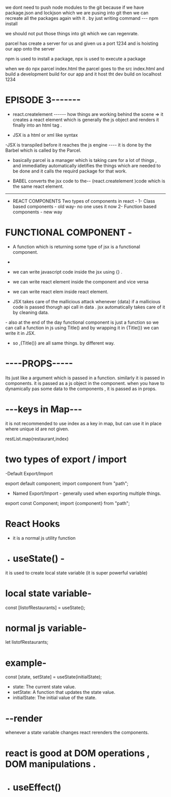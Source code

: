 we dont need to push node modules to the git because if we have package.json and lockjson which we are pusing into git then we  can recreate all the packages again with it . by just writing command --- npm install

we should not put those things into git which we can regenrate.

parcel has  create a server for us and given us a port 1234 and is hoisting our app onto the server


 npm is used to install a package, npx is used to execute a package 

  when we do npx parcel index.html the parcel goes to the src index.html and build a development build for our app and it host tht dev build on localhost 1234


# EPISODE 3-------

- react.createlement    ------ how things are working behind the scene => it creates a react element which is generally the js object  and renders it finally into an html tag .

- JSX is a html or xml like syntax 

-JSX is transpiled before it reaches the js engine ---- it is done by the Barbel which is called by the Parcel.

- basically parcel is a manager which is taking care for a lot of things , and immediatley automatically idetifies the things which  are needed to be done and it calls the requird package for that work.

-  BABEL  converts the jsx code  to the-- (react.createlement )code which is the same react element.

-----------
- REACT COMPONENTS
  Two types of components in react -
  1- Class based components - old way- no one uses it now
  2- Function based components - new way


 # FUNCTIONAL COMPONENT - 

- A function which is returning some type of jsx is a functional component.
-


- we can write javascript code inside the jsx using {} .

- we can write react element inside the component and vice versa
- we can write react elem inside react element.

- JSX takes care of the mallicious attack whenever {data} if a mallicious code is passed thorugh api call in data . jsx automatically takes care of it by cleaning data.

-<Title/> is same as <Title> </Title>
 also 
 at the end of the day functional component is just a function so we can call a function in js using Title() and by wrapping it in {Title()}  we can write it in JSX.

- so <Title/>,<Title> </Title> ,{Title()}  are all same things. by different way.



 # ----PROPS-----
Its just like a argument which is passed in a function. similarly it is passed in components.
it is passed as a js object in the component.
when you have to dynamically pas some data to the components , it is passed as in props.


# ---keys in Map---

it is not recommended to use index as a key in map, but can use it in place where unique id are  not given.

restList.map(restaurant,index)



# two types of export / import

-Default Export/Import 

export default component;
import component from "path";

- Named Export/Import - generally used when exporting multiple things.

export const Component;
import {component} from "path";



# React Hooks
- it is a normal js utility function

-  # useState() -
 it is used to create local state variable (it is super powerful variable)
# local state variable- 
const [listofRestaurants] = useState();
# normal js variable-
let listofRestaurants;
# example-
const [state, setState] = useState(initialState);
- state: The current state value.
- setState: A function that updates the state value.
- initialState: The initial value of the state.

# --render
whenever a state variable changes react rerenders the components.

# react is good at DOM operations , DOM manipulations .



- # useEffect()














